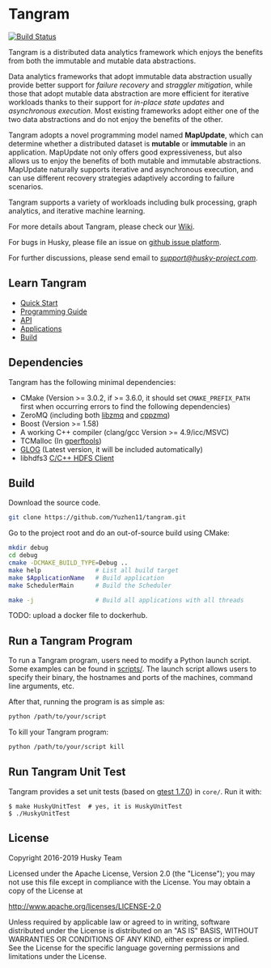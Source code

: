# Tangram

[![Build Status](https://travis-ci.com/Yuzhen11/tangram.svg?token=q177tztPAL6tTAyRzSkG&branch=master)](https://travis-ci.com/Yuzhen11/tangram)

Tangram is a distributed data analytics framework which enjoys the benefits from both the immutable and mutable data abstractions. 

Data analytics frameworks that adopt immutable data abstraction usually provide better support for _failure recovery_ and _straggler mitigation_, while those that adopt mutable data abstraction are more efficient for iterative workloads thanks to their support for _in-place state updates_ and _asynchronous execution_. Most existing frameworks adopt either one of the two data abstractions and do not enjoy the benefits of the other. 

Tangram adopts a novel programming model named **MapUpdate**, which can determine whether a distributed dataset is **mutable** or **immutable** in an application. MapUpdate not only offers good expressiveness, but also allows us to enjoy the benefits of both mutable and immutable abstractions. MapUpdate naturally supports iterative and asynchronous execution, and can use different recovery strategies adaptively according to failure scenarios. 

Tangram supports a variety of workloads including bulk processing, graph analytics, and iterative machine learning.

For more details about Tangram, please check our [Wiki](https://github.com/Yuzhen11/tangram/wiki).

For bugs in Husky, please file an issue on [github issue platform](https://github.com/Yuzhen11/tangram/issues).

For further discussions, please send email to *support@husky-project.com*.

## Learn Tangram

* [Quick Start](https://github.com/Yuzhen11/tangram/wiki/Quick-Start)
* [Programming Guide](https://github.com/Yuzhen11/tangram/wiki/Programming-Guide)
* [API](https://github.com/Yuzhen11/tangram/wiki/API)
* [Applications](https://github.com/Yuzhen11/tangram/wiki/Applications)
* [Build](https://github.com/Yuzhen11/tangram/wiki/Build)

## Dependencies

Tangram has the following minimal dependencies:

* CMake (Version >= 3.0.2, if >= 3.6.0, it should set `CMAKE_PREFIX_PATH` first when occurring errors to find the following dependencies)
* ZeroMQ (including both [libzmq](https://github.com/zeromq/libzmq) and [cppzmq](https://github.com/zeromq/cppzmq))
* Boost (Version >= 1.58)
* A working C++ compiler (clang/gcc Version >= 4.9/icc/MSVC)
* TCMalloc (In [gperftools](https://github.com/gperftools/gperftools))
* [GLOG](https://github.com/google/glog) (Latest version, it will be included automatically)
* libhdfs3 [C/C++ HDFS Client](https://github.com/Pivotal-Data-Attic/pivotalrd-libhdfs3)

## Build

Download the source code.
```sh
git clone https://github.com/Yuzhen11/tangram.git
```

Go to the project root and do an out-of-source build using CMake:
```sh
mkdir debug
cd debug
cmake -DCMAKE_BUILD_TYPE=Debug ..
make help               # List all build target
make $ApplicationName   # Build application
make SchedulerMain      # Build the Scheduler

make -j                 # Build all applications with all threads
```

TODO: upload a docker file to dockerhub.

## Run a Tangram Program

To run a Tangram program, users need to modify a Python launch script. Some examples can be found in [scripts/](https://github.com/Yuzhen11/tangram/tree/master/scripts). The launch script allows users to specify their binary, the hostnames and ports of the machines, command line arguments, etc. 

After that, running the program is as simple as:

```sh
python /path/to/your/script
```

To kill your Tangram program:

```sh
python /path/to/your/script kill
```

Run Tangram Unit Test
--------------------

Tangram provides a set unit tests (based on [gtest 1.7.0](https://github.com/google/googletest)) in `core/`. Run it with:

    $ make HuskyUnitTest  # yes, it is HuskyUnitTest
    $ ./HuskyUnitTest

License
---------------

Copyright 2016-2019 Husky Team

Licensed under the Apache License, Version 2.0 (the "License");
you may not use this file except in compliance with the License.
You may obtain a copy of the License at

http://www.apache.org/licenses/LICENSE-2.0

Unless required by applicable law or agreed to in writing, software
distributed under the License is distributed on an "AS IS" BASIS,
WITHOUT WARRANTIES OR CONDITIONS OF ANY KIND, either express or implied.
See the License for the specific language governing permissions and
limitations under the License.
